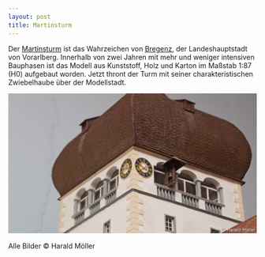 ```yaml
---
layout: post
title: Martinsturm
---
```


Der <a href="http://www.martinsturmbregenz.at/">Martinsturm</a> ist das Wahrzeichen von <a href="https://www.bregenz.travel">Bregenz</a>, der Landeshauptstadt von Vorarlberg. Innerhalb von zwei Jahren mit mehr und weniger intensiven Bauphasen ist das Modell aus Kunststoff, Holz und Karton im Maßstab 1:87 (H0) aufgebaut worden. Jetzt thront der Turm mit seiner charakteristischen Zwiebelhaube über der Modellstadt. 

[![Bilder Martinsturm](/assets/images/photos/martinsturm/Martinsturm18.jpg)](/gallery/martinsturm)

Alle Bilder © Harald Möller